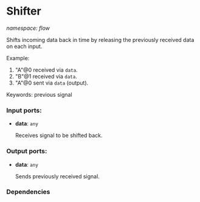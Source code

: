 # Shifter

_namespace: flow_

Shifts incoming data back in time by releasing the previously received data on each input. 

Example:
1. "A"@0 received via `data`.
2. "B"@1 received via `data`.
3. "A"@0 sent via `data` (output).

Keywords: previous signal

### Input ports:

* __data__: ` any `

    Receives signal to be shifted back.

### Output ports:

* __data__: ` any `

    Sends previously received signal.

### Dependencies




